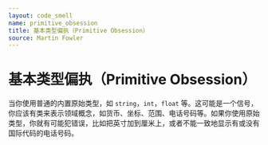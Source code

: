 ```yaml
---
layout: code_smell
name: primitive_obsession
title: 基本类型偏执（Primitive Obsession）
source: Martin Fowler
---
```


# 基本类型偏执（Primitive Obsession）
当你使用普通的内置原始类型，如 `string`，`int`，`float` 等。这可能是一个信号，你应该有类来表示领域概念，如货币、坐标、范围、电话号码等。如果你使用原始类型，你就有可能犯错误，比如把英寸加到厘米上，或者不能一致地显示有或没有国际代码的电话号码。